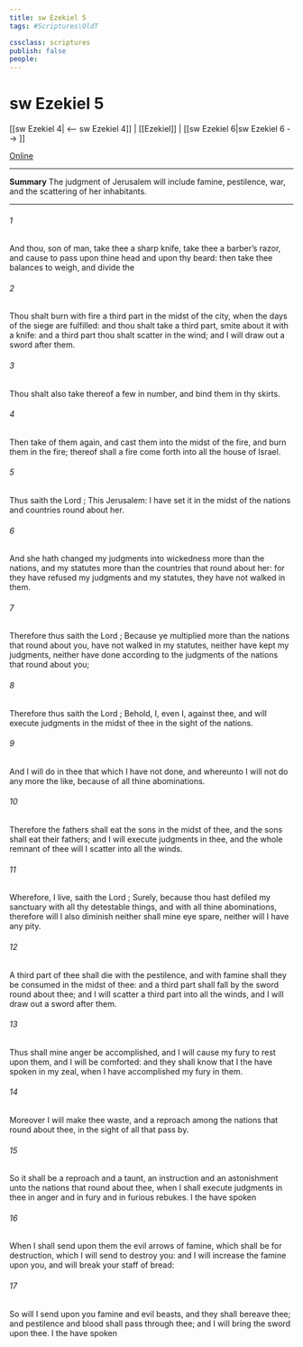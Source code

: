 ```yaml
---
title: sw Ezekiel 5
tags: #Scriptures\OldT

cssclass: scriptures
publish: false
people:
---
```


# sw Ezekiel 5
[[sw Ezekiel 4| <-- sw Ezekiel 4]] | [[Ezekiel]] | [[sw Ezekiel 6|sw Ezekiel 6 --> ]]

[Online](https://churchofjesuschrist.org/study/scriptures/ot/ezek/5?lang=eng)

---
__Summary__
The judgment of Jerusalem will include famine, pestilence, war, and the scattering of her inhabitants.

---
###### 1 
And thou, son of man, take thee a sharp knife, take thee a barber’s razor, and cause  to pass upon thine head and upon thy beard: then take thee balances to weigh, and divide the 

###### 2 
Thou shalt burn with fire a third part in the midst of the city, when the days of the siege are fulfilled: and thou shalt take a third part,  smite about it with a knife: and a third part thou shalt scatter in the wind; and I will draw out a sword after them.

###### 3 
Thou shalt also take thereof a few in number, and bind them in thy skirts.

###### 4 
Then take of them again, and cast them into the midst of the fire, and burn them in the fire;  thereof shall a fire come forth into all the house of Israel.

###### 5 
Thus saith the Lord ; This  Jerusalem: I have set it in the midst of the nations and countries  round about her.

###### 6 
And she hath changed my judgments into wickedness more than the nations, and my statutes more than the countries that  round about her: for they have refused my judgments and my statutes, they have not walked in them.

###### 7 
Therefore thus saith the Lord ; Because ye multiplied more than the nations that  round about you,  have not walked in my statutes, neither have kept my judgments, neither have done according to the judgments of the nations that  round about you;

###### 8 
Therefore thus saith the Lord ; Behold, I, even I,  against thee, and will execute judgments in the midst of thee in the sight of the nations.

###### 9 
And I will do in thee that which I have not done, and whereunto I will not do any more the like, because of all thine abominations.

###### 10 
Therefore the fathers shall eat the sons in the midst of thee, and the sons shall eat their fathers; and I will execute judgments in thee, and the whole remnant of thee will I scatter into all the winds.

###### 11 
Wherefore,  I live, saith the Lord ; Surely, because thou hast defiled my sanctuary with all thy detestable things, and with all thine abominations, therefore will I also diminish  neither shall mine eye spare, neither will I have any pity.

###### 12 
A third part of thee shall die with the pestilence, and with famine shall they be consumed in the midst of thee: and a third part shall fall by the sword round about thee; and I will scatter a third part into all the winds, and I will draw out a sword after them.

###### 13 
Thus shall mine anger be accomplished, and I will cause my fury to rest upon them, and I will be comforted: and they shall know that I the  have spoken  in my zeal, when I have accomplished my fury in them.

###### 14 
Moreover I will make thee waste, and a reproach among the nations that  round about thee, in the sight of all that pass by.

###### 15 
So it shall be a reproach and a taunt, an instruction and an astonishment unto the nations that  round about thee, when I shall execute judgments in thee in anger and in fury and in furious rebukes. I the  have spoken 

###### 16 
When I shall send upon them the evil arrows of famine, which shall be for  destruction,  which I will send to destroy you: and I will increase the famine upon you, and will break your staff of bread:

###### 17 
So will I send upon you famine and evil beasts, and they shall bereave thee; and pestilence and blood shall pass through thee; and I will bring the sword upon thee. I the  have spoken 

